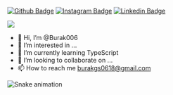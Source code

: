 [![Github Badge](https://img.shields.io/badge/-Github-000?style=quare&labelColor=000&logo=Github&logoColor=white&link=link)](https://github.com/Burak006) 
[![Instagram Badge](https://img.shields.io/badge/-Instagram-C13584?style=flat-quare&labelColor=C13584&logo=instagram&logoColor=white&link=link)](https://www.instagram.com/burak_ergin06/) 
[![Linkedin Badge](https://img.shields.io/badge/-Linkedin-757575?style=flat-quare&labelColor=757575&logo=Linkedin&logoColor=white&link=link)](https://www.linkedin.com/in/burak-ergin18/) 

<a href="https://www.github.com/Burak006" target="_blank" rel="noreferrer"><img
src="https://img.shields.io/github/followers/ugur08?logo=github&style=for-the-badge&color=0891b2&labelColor=1c1917" /></a>

- 👋 Hi, I’m @Burak006
- 👀 I’m interested in ...
- 🌱 I’m currently learning TypeScript
- 💞️ I’m looking to collaborate on ...
- 📫 How to reach me  burakgs0618@gmail.com

<!---
Burak006/Burak006 is a ✨ special ✨ repository because its `README.md` (this file) appears on your GitHub profile.
You can click the Preview link to take a look at your changes.
--->
![Snake animation](https://github.com/gabrielpondaco/gabrielpondaco/blob/output/github-contribution-grid-snake.svg)
